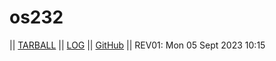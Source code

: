 # os232
|| [TARBALL](https://os.vlsm.org/Log/syauqiarman.tar.bz2.txt) || [LOG](TXT/mylog.txt) || [GitHub](https://github.com/syauqiarman/os232) ||
REV01: Mon 05 Sept 2023 10:15
